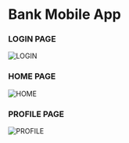 # Bank Mobile App

### **LOGIN PAGE**
![LOGIN](https://github.com/YoungKing-Joshua/Finance-Mobile-App/assets/110766878/e73b8932-6c3e-48e8-a195-ffc51fe92150)

### **HOME PAGE**
![HOME](https://github.com/YoungKing-Joshua/Finance-Mobile-App/assets/110766878/30bbc8ff-353f-4cf3-8057-7b81dd9dea6c)

### **PROFILE PAGE**
![PROFILE](https://github.com/YoungKing-Joshua/Finance-Mobile-App/assets/110766878/84e1726e-6e9d-4499-a2da-8e662cca6a31)
